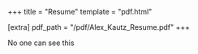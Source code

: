 +++
title = "Resume"
template = "pdf.html"

[extra]
pdf_path = "/pdf/Alex_Kautz_Resume.pdf"
+++

No one can see this
